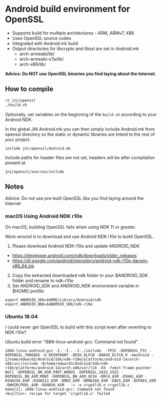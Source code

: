 # Android build environment for OpenSSL

* Supports build for multiple architectures - ARM, ARMv7, X86
* Uses OpenSSL source codes
* Integrated with Android.mk build
* Output directories for libcrypto and libssl are set in Android.mk
  * arch-armeabi/lib/
  * arch-armeabi-v7a/lib/
  * arch-x86/lib/

**Advice: Do NOT use OpenSSL binaries you find laying about the Internet.**


## How to compile

```bash
cd jni/openssl
./build.sh
```

Optionally, set variables on the beginning of the `build.sh` according to your Android NDK.

In the global JNI Android.mk you can then simply include Android.mk from openssl directory so the
static or dynamic libraries are linked to the rest of your project.

```
include jni/openssl/Android.mk
```

Include paths for header files are not set, headers will be after compilation present at

```
jni/openssl/sources/include
```

## Notes

Advice: Do not use pre-built OpenSSL libs you find laying around the Internet

### macOS Using Android NDK r10e

On macOS, building OpenSSL fails when using NDK 11 or greater.

Work-around is to download and use Android NDK r10e to build OpenSSL.

1) Please download Android NDK r10e and update ANDROID_NDK
  * https://developer.android.com/ndk/downloads/older_releases
  * https://dl.google.com/android/repository/android-ndk-r10e-darwin-x86_64.zip
2) Copy the extracted downloaded ndk folder to your $ANDROID_SDK folder and rename to ndk-r10e
3) Set ANDROID_SDK and ANDROID_NDK environment variable in $HOME/.profile:
````
export ANDROID_SDK=$HOME/Library/Android/sdk
export ANDROID_NDK=$ANDROID_SDK/ndk-r10e
````

### Ubuntu 18.04

I could never get OpenSSL to build with this script even after reverting to NDK r10e?

Ubuntu build error "i686-linux-android-gcc: Command not found"
````
i686-linux-android-gcc -I. -I.. -I../include  -fPIC -DOPENSSL_PIC -DOPENSSL_THREADS -D_REENTRANT -DDSO_DLFCN -DHAVE_DLFCN_H -mandroid -I/home/edward3/Android/Sdk/ndk-r10e/platforms/android-14/arch-x86/usr/include -B/home/edward3/Android/Sdk/ndk-r10e/platforms/android-14/arch-x86/usr/lib -O3 -fomit-frame-pointer -Wall -DOPENSSL_BN_ASM_PART_WORDS -DOPENSSL_IA32_SSE2 -DOPENSSL_BN_ASM_MONT -DOPENSSL_BN_ASM_GF2m -DRC4_ASM -DSHA1_ASM -DSHA256_ASM -DSHA512_ASM -DMD5_ASM -DRMD160_ASM -DAES_ASM -DVPAES_ASM -DWHIRLPOOL_ASM -DGHASH_ASM   -c -o cryptlib.o cryptlib.c
make[1]: i686-linux-android-gcc: Command not found
<builtin>: recipe for target 'cryptlib.o' failed
````
